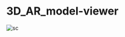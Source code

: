 # 3D_AR_model-viewer

![sc](https://github.com/hesham0ahmed/3D_AR_model-viewer/assets/133360711/83d85e18-4698-428b-a269-5793e4c54960)
